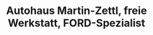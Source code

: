 ---
title: "Autohaus Martin-Zettl, freie Werkstatt, FORD-Spezialist"
url: /freisen/autohaus-martin-zettl-freie-werkstatt-ford-spezialist/
shop: Autowerkstatt
---